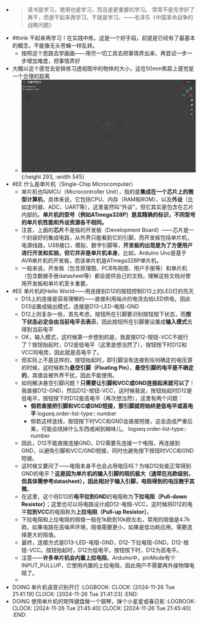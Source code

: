 - > 读书是学习，使用也是学习，而且是更重要的学习。 常常不是先学好了再干，而是干起来再学习，干就是学习。——毛泽东《中国革命战争的战略问题》
- #think 干起来再学习！在实践中练，这是一个好手段，前提是已经有了最基本的概念，不能像无头苍蝇一样乱转。
	- 按照这个思路去学画画——用尽一切工具去把事情弄出来，再尝试一步一步增加难度，把事情弄好
- 大概以这个感觉去安排练习透视图中的物体的大小，这在50mm焦距上感觉是一个合理的距离
	- ![image.png](../assets/image_1732614659557_0.png){:height 293, :width 545}
- #EE 什么是单片机（Single-Chip Microcomputer）
	- 单片机也叫MCU（Microcontroller Unit），指的是**集成在一个芯片上的微型计算机**，具体来说，它包括CPU、内存（RAM和ROM）、以及**外设**（比如定时器、ADC、UART等），这里虽然叫“外设”，但它其实是包含在芯片内部的。**单片机的型号（例如ATmega328P）是其精确的标识，不同型号的单片机性能和外设资源各不相同。**
	- 注意，上面的**芯片**不是指的开发板（Development Board）——芯片是一个封装好的集成电路，从外界只能看到它的引脚，而开发板包括单片机，电源线路，USB接口，模拟、数字引脚等，**开发板的出现是为了方便用户进行开发和实验，但它并非是单片机本身**。比如，Arduino Uno是基于AVR单片机的开发板，而该单片机是ATmega328P单片机。
	- 一般来说，开发板（包含原理图、PCB布局图、用户手册等）和单片机（包含数据手册datasheet等）都会提供自己的文档，理解这些文档对使用开发板和单片机至关重要。
- #EE 单片机的Hello World——用连接到D12的按钮控制D13上的LED灯的亮灭
	- D13上的连接是容易理解的——直接利用端点的电流去给LED供电，因此D13设置成输出模式，连接是D13-LED-电阻-GND
	- D12上则复杂一些，首先考虑，按钮所在引脚要识别按钮按下状态，而**按下状态必定会由当前电平去表示**，因此按钮所在引脚要设置成**输入模式**去得到当前电平
	- OK，输入模式，这时候第一步想到的是，我直接D12-按钮-VCC不就行了？按钮抬起时，D12是低电平（这里是想当然了），按钮按下时D12和VCC同电势，因此就是高电平了。
	- 但实际上不是这样的，按钮抬起时，即引脚没有连接到任何确定的电压源的时候，这时候称为**悬空引脚（Floating Pin）**，**悬空引脚的电平是不确定的**，其值会被外界干扰，因此不能使用。
	- 如何解决悬空引脚问题？**只需要让引脚和VCC或GND连接起来就可以了**！我直接D12-GND，然后D12-按钮-VCC，这时候我说，按钮抬起时D12是低电平，按钮按下时D12是高电平（再次想当然），这里有两个问题：
		- **倘若直接把引脚和VCC或GND短接，那引脚就将始终是低电平或高电平**
		  logseq.order-list-type:: number
		- 倘若这样连线，按钮按下时VCC和GND会直接短接，这会造成严重后果，可能会烧掉什么东西或闻到糊味儿。
		  logseq.order-list-type:: number
	- 因此，D12不能直接连接GND，D12需要先连接一个电阻，再连接到GND，以避免引脚和VCC/GND短接，同时也避免按下按钮时VCC和GND短接。
	- 这时候又要问了——电阻本身不也会占用电压吗？为啥D12处能正常得到GND的电平？**这是因为单片机的输入引脚的阻抗极大（通常在兆欧级别，但具体需参考datasheet），因此相对于输入引脚，电阻得到的电压微乎其微**。
	- 在这里，这个将D12的**电平拉到GND**的电阻称为**下拉电阻（Pull-down Resistor）**；这里也可以将电路设计成D12-电阻-VCC，这时候将D12的电平**拉到VCC**的电阻称为**上拉电阻（Pull-up Resistor）**。
	- 下拉电阻和上拉电阻的阻值一般在1k欧到10k欧左右，常用的阻值是4.7k欧。如果电路在高噪声环境，阻值需要更小，如果是低功耗应用，需要选择更大的阻值。
	- 最终，连接方式是D13-LED-电阻-GND，D12-下拉电阻-GND，D12-按钮-VCC。按钮抬起时，D12为低电平，按钮按下时，D12为高电平。
	- 注意——**许多单片机会内置上拉电阻**。Arduino中，pinMode有个INPUT_PULLUP，它使用内置的上拉电阻，因此用户不需要再外接物理电阻了。
	-
- DOING 单片机语音识别开灯
  :LOGBOOK:
  CLOCK: [2024-11-26 Tue 21:41:19]
  CLOCK: [2024-11-26 Tue 21:41:23]
  :END:
- DOING 使用单片机的矩阵键盘做一个钢琴，弹个小星星或春日影
  :LOGBOOK:
  CLOCK: [2024-11-26 Tue 21:45:40]
  CLOCK: [2024-11-26 Tue 21:45:40]
  :END: